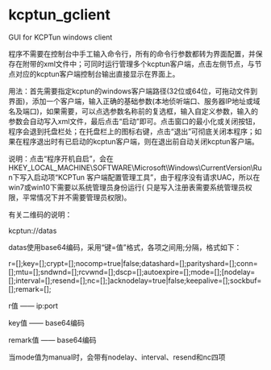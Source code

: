 # kcptun_gclient
GUI for KCPTun windows client

程序不需要在控制台中手工输入命令行，所有的命令行参数都转为界面配置，并保存在附带的xml文件中；可同时运行管理多个kcptun客户端，点击左侧节点，与节点对应的kcptun客户端控制台输出直接显示在界面上。

用法：首先需要指定kcptun的windows客户端路径(32位或64位，可拖动文件到界面)，添加一个客户端，输入正确的基础参数(本地侦听端口、服务器IP地址或域名及端口)，如果需要，可以点选参数名称前的复选框，输入自定义参数，输入的参数会自动写入xml文件，最后点击“启动”即可。点击窗口的最小化或关闭按钮，程序会退到托盘栏处；在托盘栏上的图标右键，点击“退出”可彻底关闭本程序；如果在程序退出时有已启动的kcptun客户端，则在退出前自动关闭kcptun客户端。

说明：点击“程序开机自启”，会在HKEY_LOCAL_MACHINE\SOFTWARE\Microsoft\Windows\CurrentVersion\Run下写入启动项“KCPTun 客户端配置管理工具”，由于程序没有请求UAC，所以在win7或win10下需要以系统管理员身份运行(
只是写入注册表需要系统管理员权限，平常情况下并不需要管理员权限)。

有关二维码的说明：

kcptun://datas      

datas使用base64编码，采用“键=值”格式，各项之间用;分隔，格式如下：

r=[];key=[];crypt=[];nocomp=true|false;datashard=[];parityshard=[];conn=[];mtu=[];sndwnd=[];rcvwnd=[];dscp=[];autoexpire=[];mode=[];[nodelay=[];interval=[];resend=[];nc=[];]acknodelay=true|false;keepalive=[];sockbuf=[];remark=[];

r值 —— ip:port

key值 —— base64编码

remark值 —— base64编码

当mode值为manual时，会带有nodelay、interval、resend和nc四项
